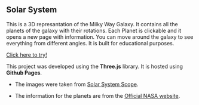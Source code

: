 ## Solar System

This is a 3D represantation of the Milky Way Galaxy. It contains all the planets of the galaxy with their rotations.
Each Planet is clickable and it opens a new page with information. You can move around the galaxy to see everything from different angles. It is built for educational purposes.

[Click here to try!](https://billykonstas.github.io/solarSystem/)

This project was developed using the **Three.js** library. It is hosted using **Github Pages**.

- The images were taken from [Solar System Scope](https://www.solarsystemscope.com/textures/).

- The information for the planets are from the [Official NASA website](https://solarsystem.nasa.gov/planets/overview/).


